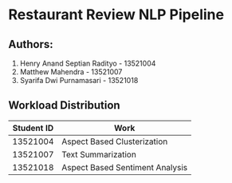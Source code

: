 # Restaurant Review NLP Pipeline

## Authors:
1. Henry Anand Septian Radityo - 13521004
2. Matthew Mahendra - 13521007
3. Syarifa Dwi Purnamasari - 13521018

## Workload Distribution
| Student ID | Work |
| ---------- | ---- |
| 13521004 | Aspect Based Clusterization |
| 13521007 | Text Summarization |
| 13521018 | Aspect Based Sentiment Analysis |